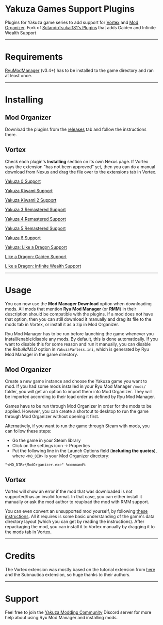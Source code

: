 # Yakuza Games Support Plugins
Plugins for Yakuza game series to add support for [Vortex](https://www.nexusmods.com/about/vortex/) and [Mod Organizer](https://github.com/ModOrganizer2/modorganizer).
Fork of [SutandoTsukai181's Plugins](https://github.com/SutandoTsukai181/vortex_mo2_yakuza_plugins) that adds Gaiden and Infinite Wealth Support

***

# Requirements

[RyuModManager](https://github.com/Fronkln/RyuModManager/releases/latest) (v3.4+) has to be installed to the game directory and ran at least once.

***

# Installing

## Mod Organizer
Download the plugins from the [releases](https://github.com/SutandoTsukai181/vortex_mo2_yakuza_plugins/releases) tab and follow the instructions there.

## Vortex
Check each plugin's **Installing** section on its own Nexus page. If Vortex says the extension "has not been approved" yet, then you can do a manual download from Nexus and drag the file over to the extensions tab in Vortex.

[Yakuza 0 Support](https://www.nexusmods.com/site/mods/391)

[Yakuza Kiwami Support](https://www.nexusmods.com/site/mods/392)

[Yakuza Kiwami 2 Support](https://www.nexusmods.com/site/mods/393)

[Yakuza 3 Remastered Support](https://www.nexusmods.com/site/mods/394)

[Yakuza 4 Remastered Support](https://www.nexusmods.com/site/mods/395)

[Yakuza 5 Remastered Support](https://www.nexusmods.com/site/mods/396)

[Yakuza 6 Support](https://www.nexusmods.com/site/mods/397)

[Yakuza: Like a Dragon Support](https://www.nexusmods.com/site/mods/398)

[Like a Dragon: Gaiden Support](https://www.nexusmods.com/site/mods/761)

[Like a Dragon: Infinite Wealth Support](https://www.nexusmods.com/site/mods/760)

***

# Usage 

You can now use the **Mod Manager Download** option when downloading mods. All mods that mention **Ryu Mod Manager** (or **RMM**) in their description should be compatible with the plugins. If a mod does not have that option, then you can still download it manually and drag its file to the mods tab in Vortex, or install it as a zip in Mod Organizer.

Ryu Mod Manager has to be run before launching the game whenever you install/enable/disable any mods. By default, this is done automatically. If you want to disable this for some reason and run it manually, you can disable the *RebuildMLO* option in `YakuzaParless.ini`, which is generated by Ryu Mod Manager in the game directory.

## Mod Organizer

Create a new game instance and choose the Yakuza game you want to mod. If you had some mods installed in your Ryu Mod Manager `/mods/` folder, you will get an option to import them into Mod Organizer. They will be imported according to their load order as defined by Ryu Mod Manager.

Games have to be run through Mod Organizer in order for the mods to be applied. However, you can create a shortcut to desktop to run the game through Mod Organizer without opening it first.

Alternatively, if you want to run the game through Steam with mods, you can follow these steps:

 - Go the game in your Steam library
 - Click on the settings icon -> Properties
 - Put the following line in the Launch Options field (**including the quotes**), where `<MO_DIR>` is your Mod Organizer directory:

`"<MO_DIR>\ModOrganizer.exe" %command%`

## Vortex

Vortex will show an error if the mod that was downloaded is not supported/has an invalid format. In that case, you can either install it manually or ask the mod author to reupload the mod with RMM support.

You can even convert an unsupported mod yourself, by following [these instructions](https://github.com/SutandoTsukai181/RyuModManager/wiki/Creating-A-New-Mod). All it requires is some basic understanding of the game's data directory layout (which you can get by reading the instructions). After repackaging the mod, you can install it to Vortex manually by dragging it to the mods tab in Vortex.

***

# Credits

The Vortex extension was mostly based on the tutorial extension from [here](https://modding.wiki/en/vortex/developer/create-a-game-extension) and the Subnautica extension, so huge thanks to their authors.

***

# Support

Feel free to join the [Yakuza Modding Community](https://discord.com/invite/yakuzamodding) Discord server for more help about using Ryu Mod Manager and installing mods.
